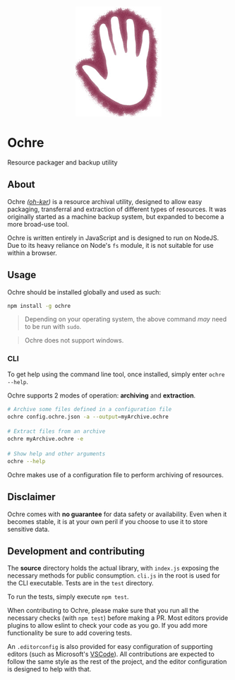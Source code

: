<p align="center">
    <img src="ochre-small.jpg" />
</p>

# Ochre
Resource packager and backup utility

## About
Ochre _([oh-kər](https://en.wikipedia.org/wiki/Ochre))_ is a resource archival utility, designed to allow easy packaging, transferral and extraction of different types of resources. It was originally started as a machine backup system, but expanded to become a more broad-use tool.

Ochre is written entirely in JavaScript and is designed to run on NodeJS. Due to its heavy reliance on Node's `fs` module, it is not suitable for use within a browser.

## Usage
Ochre should be installed globally and used as such:

```bash
npm install -g ochre
```

> Depending on your operating system, the above command _may_ need to be run with `sudo`.

> Ochre does not support windows.

### CLI
To get help using the command line tool, once installed, simply enter `ochre --help`.

Ochre supports 2 modes of operation: **archiving** and **extraction**.

```bash
# Archive some files defined in a configuration file
ochre config.ochre.json -a --output=myArchive.ochre

# Extract files from an archive
ochre myArchive.ochre -e

# Show help and other arguments
ochre --help
```

Ochre makes use of a configuration file to perform archiving of resources.

## Disclaimer
Ochre comes with **no guarantee** for data safety or availability. Even when it becomes stable, it is at your own peril if you choose to use it to store sensitive data.

## Development and contributing
The **source** directory holds the actual library, with `index.js` exposing the necessary methods for public consumption. `cli.js` in the root is used for the CLI executable. Tests are in the `test` directory.

To run the tests, simply execute `npm test`.

When contributing to Ochre, please make sure that you run all the necessary checks (with `npm test`) before making a PR. Most editors provide plugins to allow eslint to check your code as you go. If you add more functionality be sure to add covering tests.

An `.editorconfig` is also provided for easy configuration of supporting editors (such as Microsoft's [VSCode](https://code.visualstudio.com/)). All contributions are expected to follow the same style as the rest of the project, and the editor configuration is designed to help with that.
